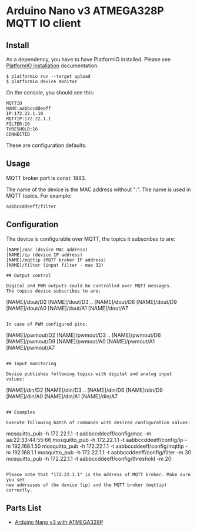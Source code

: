 # Arduino Nano v3 ATMEGA328P MQTT IO client

## Install

As a dependency, you have to have PlatformIO installed. Please see [PlatformIO installation] documentation.

```
$ platformio run --target upload
$ platformio device monitor

```

On the console, you should see this:
```
MQTTIO
NAME:aabbccddeeff
IP:172.22.1.10
MQTTIP:172.22.1.1
FILTER:16
THRESHOLD:16
CONNECTED
```

These are configuration defaults.

## Usage

MQTT broker port is const: 1883.

The name of the device is the MAC address without ":". The name
is used in MQTT topics. For example:

```
aabbccddeeff/filter
```

## Configuration

The device is configurable over MQTT, the topics it subscribes to are:
```
[NAME]/mac (device MAC address)
[NAME]/ip (device IP address)
[NAME]/mqttip (MQTT broker IP address)
[NAME]/filter (input filter - max 32)

## Output control

Digital and PWM outputs could be controlled over MQTT messages.
The topics device subscribes to are:

```
[NAME]/dout/D2
[NAME]/dout/D3
..
[NAME]/dout/D6
[NAME]/dout/D9
[NAME]/dout/A0
[NAME]/dout/A1
[NAME]/dout/A7
```

In case of PWM configured pins:

```
[NAME]/pwmout/D2
[NAME]/pwmout/D3
..
[NAME]/pwmout/D6
[NAME]/pwmout/D9
[NAME]/pwmout/A0
[NAME]/pwmout/A1
[NAME]/pwmout/A7
```

## Input monitoring

Device publishes following topics with digital and analog input values:

```
[NAME]/din/D2
[NAME]/din/D3
..
[NAME]/din/D6
[NAME]/din/D9
[NAME]/din/A0
[NAME]/din/A1
[NAME]/din/A7
```

## Examples

Execute following batch of commands with desired configuration values:

```
mosquitto_pub -h 172.22.1.1 -t aabbccddeeff/config/mac -m aa:22:33:44:55:66
mosquitto_pub -h 172.22.1.1 -t aabbccddeeff/config/ip -m 192.168.1.50
mosquitto_pub -h 172.22.1.1 -t aabbccddeeff/config/mqttip -m 192.168.1.1
mosquitto_pub -h 172.22.1.1 -t aabbccddeeff/config/filter -m 30
mosquitto_pub -h 172.22.1.1 -t aabbccddeeff/config/threshold -m 20
```

Please note that "172.22.1.1" is the address of MQTT broker. Make sure you set
new addresses of the device (ip) and the MQTT broker (mqttip) correctly.

```

## Parts List

* [Arduino Nano v3 with ATMEGA328P]

[PlatformIO installation]: http://docs.platformio.org/en/latest/installation.html
[Arduino Nano v3 with ATMEGA328P]: https://www.aliexpress.com/item/32729710918.html?spm=a2g0s.12269583.0.0.2fbb2fc0ndvQ7C
